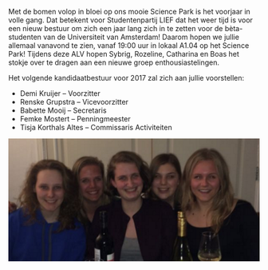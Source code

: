 Met de bomen volop in bloei op ons mooie Science Park is het voorjaar in volle gang. Dat betekent voor Studentenpartij LIEF dat het weer tijd is voor een nieuw bestuur om zich een jaar lang zich in te zetten voor de bèta-studenten van de Universiteit van Amsterdam! Daarom hopen we jullie allemaal vanavond te zien, vanaf 19:00 uur in lokaal A1.04 op het Science Park! Tijdens deze ALV hopen Sybrig, Rozeline, Catharina en Boas het stokje over te dragen aan een nieuwe groep enthousiastelingen.

Het volgende kandidaatbestuur voor 2017 zal zich aan jullie voorstellen:

 - Demi Kruijer – Voorzitter
 - Renske Grupstra – Vicevoorzitter
 - Babette Mooij – Secretaris
 - Femke Mostert – Penningmeester
 - Tisja Korthals Altes – Commissaris Activiteiten

![Bestuur 2017](/assets/imgs/Bestuur-2017.png)
